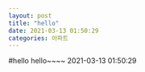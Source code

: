 ```yaml
---
layout: post
title: "hello"
date: 2021-03-13 01:50:29
categories: 아파트
---
```

#hello
hello~~~~ 2021-03-13 01:50:29
